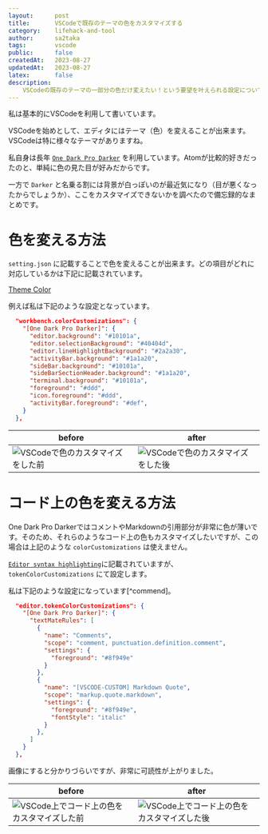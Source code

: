 ```yaml
---
layout:      post
title:       VSCodeで既存のテーマの色をカスタマイズする
category:    lifehack-and-tool
author:      sa2taka
tags:        vscode
public:      false
createdAt:   2023-08-27
updatedAt:   2023-08-27
latex:       false
description:
    VSCodeの既存のテーマの一部分の色だけ変えたい！という要望を叶えられる設定についてです。
---
```


私は基本的にVSCodeを利用して書いています。

VSCodeを始めとして、エディタにはテーマ（色）を変えることが出来ます。VSCodeは特に様々なテーマがありますね。

私自身は長年 [`One Dark Pro Darker`](https://marketplace.visualstudio.com/items?itemName=zhuangtongfa.Material-theme) を利用しています。Atomが比較的好きだったのと、単純に色の見た目が好みだからです。

一方で `Darker` と名乗る割には背景が白っぽいのが最近気になり（目が悪くなったからでしょうか）、ここをカスタマイズできないかを調べたので備忘録的なまとめです。

# 色を変える方法

`setting.json` に記載することで色を変えることが出来ます。どの項目がどれに対応しているかは下記に記載されています。

[Theme Color](https://code.visualstudio.com/api/references/theme-color#color-formats)

例えば私は下記のような設定となっています。

```json
  "workbench.colorCustomizations": {
    "[One Dark Pro Darker]": {
      "editor.background": "#10101a",
      "editor.selectionBackground": "#40404d",
      "editor.lineHighlightBackground": "#2a2a30",
      "activityBar.background": "#1a1a20",
      "sideBar.background": "#10101a",
      "sideBarSectionHeader.background": "#1a1a20",
      "terminal.background": "#10101a",
      "foreground": "#ddd",
      "icon.foreground": "#ddd",
      "activityBar.foreground": "#def",
    }
  },
```

| before | after |
| -- | -- |
| ![VSCodeで色のカスタマイズをした前](https://storage.googleapis.com/sa2taka-next-blog.appspot.com/VSCode%E3%81%A7%E8%89%B2%E3%81%AE%E3%82%AB%E3%82%B9%E3%82%BF%E3%83%9E%E3%82%A4%E3%82%BA%E3%82%92%E3%81%97%E3%81%9F%E5%89%8D.png) | ![VSCodeで色のカスタマイズをした後](https://storage.googleapis.com/sa2taka-next-blog.appspot.com/VSCode%E3%81%A7%E8%89%B2%E3%81%AE%E3%82%AB%E3%82%B9%E3%82%BF%E3%83%9E%E3%82%A4%E3%82%BA%E3%82%92%E3%81%97%E3%81%9F%E5%BE%8C.png) |


# コード上の色を変える方法

One Dark Pro DarkerではコメントやMarkdownの引用部分が非常に色が薄いです。そのため、それらのようなコード上の色もカスタマイズしたいですが、この場合は上記のような `colorCustomizations` は使えません。

[`Editor syntax highlighting`](https://code.visualstudio.com/docs/getstarted/themes#_editor-syntax-highlighting)に記載されていますが、`tokenColorCustomizations` にて設定します。

私は下記のような設定になっています[^commend]。

[^comment]: `name` などは [OneDarkの設定](https://github.com/Binaryify/OneDark-Pro/blob/master/src/themes/themeData.ts)からコピペしているため付いてきています。不要だとは思います。

```json
  "editor.tokenColorCustomizations": {
    "[One Dark Pro Darker]": {
      "textMateRules": [
        {
          "name": "Comments",
          "scope": "comment, punctuation.definition.comment",
          "settings": {
            "foreground": "#8f949e"
          }
        },
        {
          "name": "[VSCODE-CUSTOM] Markdown Quote",
          "scope": "markup.quote.markdown",
          "settings": {
            "foreground": "#8f949e",
            "fontStyle": "italic"
          }
        },
      ]
    }
  },
```

画像にすると分かりづらいですが、非常に可読性が上がりました。


| before | after |
| -- | -- |
| ![VSCode上でコード上の色をカスタマイズした前](https://storage.googleapis.com/sa2taka-next-blog.appspot.com/VSCode%E4%B8%8A%E3%81%A7%E3%82%B3%E3%83%BC%E3%83%89%E4%B8%8A%E3%81%AE%E8%89%B2%E3%82%92%E3%82%AB%E3%82%B9%E3%82%BF%E3%83%9E%E3%82%A4%E3%82%BA%E3%81%97%E3%81%9F%E5%89%8D.png) | ![VSCode上でコード上の色をカスタマイズした後](https://storage.googleapis.com/sa2taka-next-blog.appspot.com/VSCode%E4%B8%8A%E3%81%A7%E3%82%B3%E3%83%BC%E3%83%89%E4%B8%8A%E3%81%AE%E8%89%B2%E3%82%92%E3%82%AB%E3%82%B9%E3%82%BF%E3%83%9E%E3%82%A4%E3%82%BA%E3%81%97%E3%81%9F%E5%BE%8C.png) |
